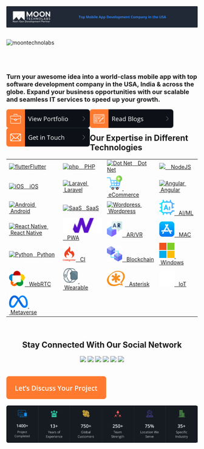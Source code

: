 <img src="profile/assets/top-header.png" align="center">
<br/>
<br/>
<div>
    <p align="left"> <img src="https://komarev.com/ghpvc/?username=moontechnolabs&label=Profile%20views&color=0e75b6&style=flat" alt="moontechnolabs" /> </p> 
    <br/>
    <br/>
</div>

<div>
    <h3>
        Turn your awesome idea into a world-class mobile app with top software development company in the USA, India & across the globe. Expand your business opportunities with our scalable and seamless IT services to speed up your growth.
    </h3>
    
</div>

<div>
    <a href="https://www.moontechnolabs.com/portfolios"><img src="profile/assets/view-portfolio.svg" align="left" width="220px"></a>
    <a href="https://www.moontechnolabs.com/blog/"><img src="profile/assets/read-blogs.svg" align="left" width="220px"></a>
    <a href="https://www.moontechnolabs.com/contact-us"><img src="profile/assets/get-in-touch.png" align="left" width="220px"></a>
</div>

<br/>
<br/>

<div>
    <h2>Our Expertise in Different Technologies</h2>
</div>

<table>
<tr>
    <td><a href="https://www.moontechnolabs.com/services/flutter-app-development-company" target="_blank"><img src="https://www.vectorlogo.zone/logos/flutterio/flutterio-icon.svg" alt="flutter" height="40" />Flutter</a></td>
    <td><a href="https://www.moontechnolabs.com/services/php-development-company" target="_blank"><img src="https://www.vectorlogo.zone/logos/php/php-vertical.svg" alt="php" height="40"/>&nbsp; &nbsp;  PHP </a> </td>
    <td><a href="https://www.moontechnolabs.com/services/asp-net-web-development" target="_blank"><img src="https://www.vectorlogo.zone/logos/dotnet/dotnet-icon.svg" alt="Dot Net" height="40" />&nbsp; &nbsp;  Dot Net</a></td>
    <td><a href="https://www.moontechnolabs.com/services/node-js-development-company" target="_blank"><img src="https://www.vectorlogo.zone/logos/nodejs/nodejs-icon.svg" height="40">&nbsp; &nbsp;  NodeJS</a></td>
</tr>

<tr>
    <td><a href="https://www.moontechnolabs.com/services/ios-app-development" target="_blank"><img src="https://www.vectorlogo.zone/logos/apple/apple-icon.svg" alt="iOS" height="40" />&nbsp; &nbsp; iOS</td>
    <td><a href="https://www.moontechnolabs.com/services/laravel-development-company" target="_blank"><img src="https://www.vectorlogo.zone/logos/laravel/laravel-icon.svg" alt="Laravel" height="40" />&nbsp; &nbsp;Laravel</a></td>
    <td><a href="https://www.moontechnolabs.com/services/eCommerce-website-development-company" target="_blank"> <img src="profile/assets/add-to-cart.png" alt="eCommerce" height="40" />&nbsp; &nbsp;eCommerce</td>
    <td><a href="https://www.moontechnolabs.com/services/angularJS-development-company" target="_blank"><img src="https://www.vectorlogo.zone/logos/angular/angular-icon.svg" alt="Angular" height="40" />&nbsp; &nbsp;Angular</a></td>
</tr>

<tr>
    <td><a href="https://www.moontechnolabs.com/services/android-app-development-company" target="_blank"><img src="https://www.vectorlogo.zone/logos/android/android-icon.svg" alt="Android" height="40" />&nbsp; &nbsp;Android<a></td>
    <td><a href="https://www.moontechnolabs.com/services/SaaS-application-development" target="_blank"><img src="https://www.vectorlogo.zone/logos/sass-lang/sass-lang-icon.svg" alt="SaaS" height="40" />&nbsp; &nbsp;SaaS</a></td>
    <td><a href="https://www.moontechnolabs.com/services/wordpress-development-company" target="_blank"><img src="https://www.vectorlogo.zone/logos/wordpress/wordpress-icon.svg" alt="Wordpress" height="40" />&nbsp; &nbsp;Wordpress</a></td>
    <td><a href="https://www.moontechnolabs.com/services/ai-ml-app-development" target="_blank"><img src="profile/assets/ai.png" alt="AI/ML" height="40" />&nbsp; &nbsp;AI/ML</a></td>
</tr>

<tr>
    <td><a href="https://www.moontechnolabs.com/services/react-native-app-development-company" target="_blank"><img src="https://www.vectorlogo.zone/logos/reactjs/reactjs-icon.svg" alt="React Native" height="40" />&nbsp; &nbsp;React Native</a></td>
    <td><a href="https://www.moontechnolabs.com/services/progressive-web-app-development" target="_blank"><img src="profile/assets/pwa-icon.png" alt="PWA" height="40" />&nbsp; &nbsp;PWA</a></td>
    <td><a href="https://www.moontechnolabs.com/services/ar-vr-development-company" target="_blank"><img src="profile/assets/augmented-reality.png" alt="AR/VR" height="40" />&nbsp; &nbsp;AR/VR</a></td>
    <td><a href="#" target="_blank"><img src="profile/assets/app-store.png" alt="MAC" height="40" />&nbsp; &nbsp;MAC</a></td>
</tr>

<tr>
    <td><a href="https://www.moontechnolabs.com/services/python-development-company" target="_blank"><img src="https://www.vectorlogo.zone/logos/python/python-icon.svg" alt="Python" height="40" />&nbsp; &nbsp;Python</a></td>
    <td><a href="https://www.moontechnolabs.com/services/codeigniter-development-company" target="_blank"><img src="profile/assets/codeigniter.png" alt="CI" height="40" />&nbsp; &nbsp;CI</a></td>
    <td><a href="https://www.moontechnolabs.com/blockchain-development-services" target="_blank"><img src="profile/assets/blockchain.png" alt="Blockchain" height="40" />&nbsp; &nbsp;Blockchain</a></td>
    <td><a href="https://www.moontechnolabs.com/services/windows-app-development-company" target="_blank"><img src="profile/assets/windows.png" alt="Windows" height="40" />&nbsp; &nbsp;Windows</a></td>
</tr>

<tr>
    <td><a href="https://www.moontechnolabs.com/services/webrtc-development-company" target="_blank"><img src="profile/assets/webrtc.png" alt="WebRTC" height="40" />&nbsp; &nbsp;WebRTC</a></td>
    <td><a href="https://www.moontechnolabs.com/services/wearable-devices-app-development" target="_blank"><img src="profile/assets/wearable.png" alt="Wearable" height="40" />&nbsp; &nbsp;Wearable</a></td>
    <td><a href="" target="_blank"><img src="profile/assets/asterisk.png" alt="Asterisk" height="40" />&nbsp; &nbsp;Asterisk</a></td>
    <td><a href="https://www.moontechnolabs.com/services/asterisk-development-company" target="_blank"><img src="profile/assets/iot.png" alt="IoT" height="40" />&nbsp; &nbsp;IoT</a></td>
</tr>

<tr>
    <td><a href="https://www.moontechnolabs.com/services/metaverse-development" target="_blank"><img src="profile/assets/meta.png" alt="Metaverse" height="40" />&nbsp; &nbsp;Metaverse</a></td>
    <td></td>
    <td></td>
    <td></td>
</tr>

</table>
<br/>
<div align="center">
    <h2>Stay Connected With Our Social Network</h2>
    <a href="https://www.facebook.com/moontechnolabs/"><img height="50" src="https://www.vectorlogo.zone/logos/facebook/facebook-official.svg" /></a>
    <a href="https://twitter.com/moontechnolabs"><img  height="50" src="https://www.vectorlogo.zone/logos/twitter/twitter-tile.svg" /></a>
    <a href="https://www.instagram.com/moontechnolabs/"><img  height="50" src="https://www.vectorlogo.zone/logos/instagram/instagram-tile.svg" /></a>
    <a href="https://in.pinterest.com/moontechnolabs/"><img  height="50" src="https://www.vectorlogo.zone/logos/pinterest/pinterest-tile.svg" /></a>
    <a href="https://www.linkedin.com/company/moontechnolabs/mycompany/"><img height="50" src="https://www.vectorlogo.zone/logos/linkedin/linkedin-tile.svg" /></a>
    <a href="https://www.youtube.com/@moontechnolabs"><img  height="50" src="https://www.vectorlogo.zone/logos/youtube/youtube-tile.svg" /></a>
</div>
<br/><br/>
<div>
<a href="https://www.moontechnolabs.com/contact-us"><img height="60" src="profile/assets/lets-discuss-project.png" /></a>
</div>

<a href="https://www.moontechnolabs.com/"><img src="profile/assets/bottom-footer.png" /></a>